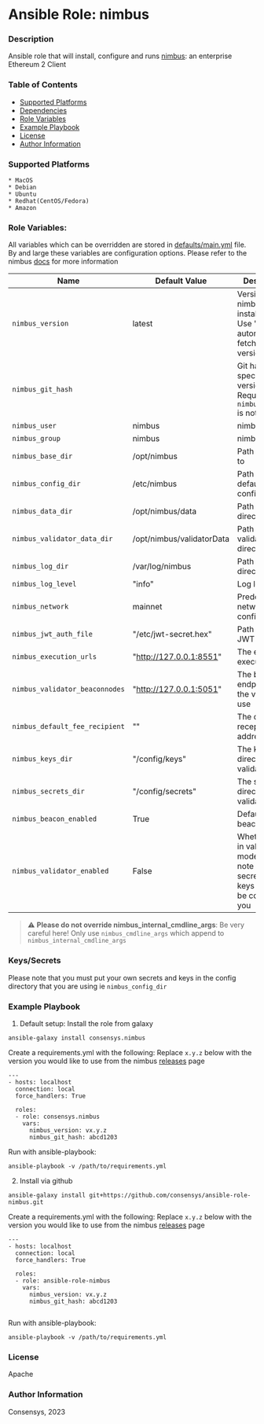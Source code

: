 # Ansible Role: nimbus

### Description
Ansible role that will install, configure and runs [nimbus](https://github.com/nimbusaticlabs/nimbus): an enterprise Ethereum 2 Client

### Table of Contents
  - [Supported Platforms](#supported-platforms)
  - [Dependencies](#dependencies)
  - [Role Variables](#role-variables)
  - [Example Playbook](#example-playbook)
  - [License](#license)
  - [Author Information](#author-information)

### Supported Platforms
```
* MacOS
* Debian
* Ubuntu
* Redhat(CentOS/Fedora)
* Amazon
```

### Role Variables:

All variables which can be overridden are stored in [defaults/main.yml](defaults/main.yml) file. By and large these variables are configuration options. Please refer to the nimbus [docs](https://nimbus.guide/options.html) for more information


| Name                           | Default Value                      |  Description                                                                                                        |
|--------------------------------|------------------------------------|---------------------------------------------------------------------------------------------------------------------|
| `nimbus_version`               | latest                             | Version of nimbus to install and run. Use "latest" to automatically fetch the latest version.                       |
| `nimbus_git_hash`              |                                   | Git hash of the specific version. Required when `nimbus_version` is not "latest".                                   |
| `nimbus_user`                | nimbus                         | nimbus user                                                                                                   |
| `nimbus_group`               | nimbus                         | nimbus group                                                                                                  |
| `nimbus_base_dir`            | /opt/nimbus                    | Path to install to                                                                                           |
| `nimbus_config_dir`          | /etc/nimbus                    | Path for default configuration                                                                               |
| `nimbus_data_dir`            | /opt/nimbus/data               | Path for data directory                                                                                      |
| `nimbus_validator_data_dir`  | /opt/nimbus/validatorData      | Path for validaror data directory                                                                            |
| `nimbus_log_dir`             | /var/log/nimbus                | Path for logs directory                                                                                      |
| `nimbus_log_level`           | "info"                        | Log level                                                                                               |
| `nimbus_network`             | mainnet                       | Predefined network configuration                                                                                    |
| `nimbus_jwt_auth_file`       | "/etc/jwt-secret.hex"         | Path of the JWT file                                                                                                |
| `nimbus_execution_urls`                 | "http://127.0.0.1:8551" | The elc execution url                                                                                               |
| `nimbus_validator_beaconnodes`    | "http://127.0.0.1:5051"       | The beacon endpoint for the validator to use                                                                |
| `nimbus_default_fee_recipient`    | ""                            | The default fee recepient address                                                                         |
| `nimbus_keys_dir`                 | "/config/keys"                          |  The keys directory for validators                                                                        |
| `nimbus_secrets_dir`              | "/config/secrets"                       |  The secrets directory for validators                                                                        |
| `nimbus_beacon_enabled`    | True                                 |  Default run the beacon node                                                                              |
| `nimbus_validator_enabled` | False                                | Whether to run in validator mode - please note that the secrets and keys need to be copied by you         |


> :warning: **Please do not override nimbus_internal_cmdline_args**: Be very careful here! Only use `nimbus_cmdline_args` which append to `nimbus_internal_cmdline_args`


### Keys/Secrets
Please note that you must put your own secrets and keys in the config directory that you are using ie `nimbus_config_dir`

### Example Playbook

1. Default setup:
Install the role from galaxy
```
ansible-galaxy install consensys.nimbus
```

Create a requirements.yml with the following:
Replace `x.y.z` below with the version you would like to use from the nimbus [releases](https://github.com/nimbusaticlabs/nimbus/releases) page
```
---
- hosts: localhost
  connection: local
  force_handlers: True

  roles:
  - role: consensys.nimbus
    vars:
      nimbus_version: vx.y.z
      nimbus_git_hash: abcd1203

```

Run with ansible-playbook:
```
ansible-playbook -v /path/to/requirements.yml
```


2. Install via github

```
ansible-galaxy install git+https://github.com/consensys/ansible-role-nimbus.git
```

Create a requirements.yml with the following:
Replace `x.y.z` below with the version you would like to use from the nimbus [releases](https://github.com/nimbusaticlabs/nimbus/releases) page
```
---
- hosts: localhost
  connection: local
  force_handlers: True

  roles:
  - role: ansible-role-nimbus
    vars:
      nimbus_version: vx.y.z
      nimbus_git_hash: abcd1203


```

Run with ansible-playbook:
```
ansible-playbook -v /path/to/requirements.yml
```


### License

Apache


### Author Information

Consensys, 2023
